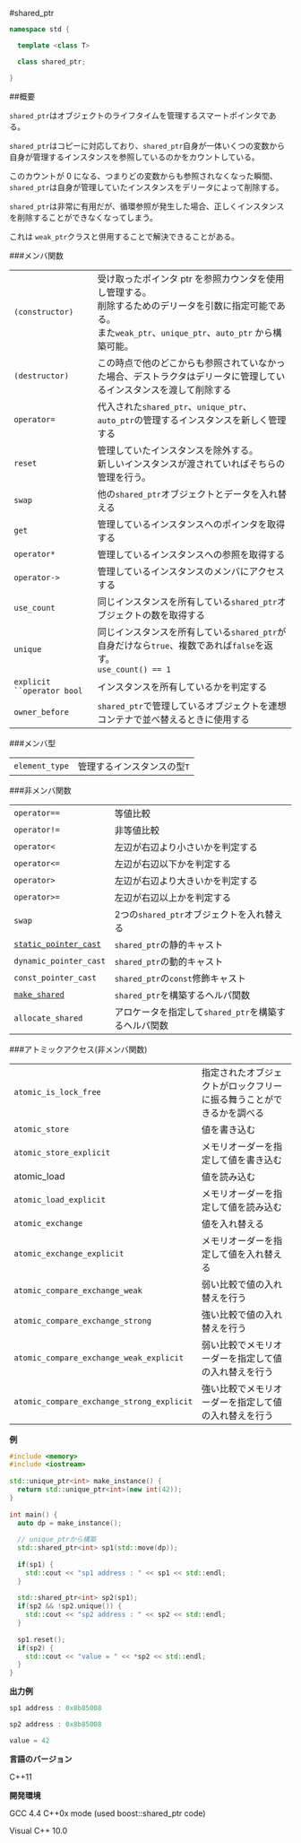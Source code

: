 #shared_ptr
```cpp
namespace std {

  template <class T>

  class shared_ptr;

}
```

##概要


`shared_ptr`はオブジェクトのライフタイムを管理するスマートポインタである。

`shared_ptr`はコピーに対応しており、`shared_ptr`自身が一体いくつの変数から自身が管理するインスタンスを参照しているのかをカウントしている。

このカウントが 0 になる、つまりどの変数からも参照されなくなった瞬間、`shared_ptr`は自身が管理していたインスタンスをデリータによって削除する。


`shared_ptr`は非常に有用だが、循環参照が発生した場合、正しくインスタンスを削除することができなくなってしまう。

これは `weak_ptr`クラスと併用することで解決できることがある。




###メンバ関数



| | |
|---------------------------------------------------|----------------------------------------------------------------------------------------------------------------------------------------------------------------------------------------------------------------------------------------------------------------|
| `(constructor)` | 受け取ったポインタ ptr を参照カウンタを使用し管理する。<br/> 削除するためのデリータを引数に指定可能である。<br/> また`weak_ptr`、`unique_ptr`、`auto_ptr` から構築可能。 |
| `(destructor)` | この時点で他のどこからも参照されていなかった場合、デストラクタはデリータに管理しているインスタンスを渡して削除する |
| `operator=` | 代入された`shared_ptr`、`unique_ptr`、`auto_ptr`の管理するインスタンスを新しく管理する |
| `reset` | 管理していたインスタンスを除外する。<br/> 新しいインスタンスが渡されていればそちらの管理を行う。 |
| `swap` | 他の`shared_ptr`オブジェクトとデータを入れ替える  |
| `get` | 管理しているインスタンスへのポインタを取得する |
| `operator*` | 管理しているインスタンスへの参照を取得する |
| `operator->` | 管理しているインスタンスのメンバにアクセスする |
| `use_count` | 同じインスタンスを所有している`shared_ptr`オブジェクトの数を取得する |
| `unique` | 同じインスタンスを所有している`shared_ptr`が自身だけなら`true`、複数であれば`false`を返す。<br/> `use_count() == 1` |
| `explicit ``operator bool` | インスタンスを所有しているかを判定する |
| `owner_before` | `shared_ptr`で管理しているオブジェクトを連想コンテナで並べ替えるときに使用する |



###メンバ型

| | |
|---------------------------|----------------------------------------------------|
| `element_type` | 管理するインスタンスの型`T` |

###非メンバ関数

| | |
|----------------------------------------------------------------------------------------------------------------------------|-------------------------------------------------------------------------------------|
| `operator==` | 等値比較 |
| `operator!=` | 非等値比較 |
| `operator<` | 左辺が右辺より小さいかを判定する |
| `operator<=` | 左辺が右辺以下かを判定する |
| `operator>` | 左辺が右辺より大きいかを判定する |
| `operator>=` | 左辺が右辺以上かを判定する |
| `swap` | 2つの`shared_ptr`オブジェクトを入れ替える |
| [`static_pointer_cast`](/reference/memory/static_pointer_cast.md) | `shared_ptr`の静的キャスト |
| `dynamic_pointer_cast` | `shared_ptr`の動的キャスト |
| `const_pointer_cast` | `shared_ptr`の`const`修飾キャスト |
| [`make_shared`](/reference/memory/make_shared.md) | `shared_ptr`を構築するヘルパ関数 |
| `allocate_shared` | アロケータを指定して`shared_ptr`を構築するヘルパ関数 |



###アトミックアクセス(非メンバ関数)


| | |
|-------------------------------------------------------------------------|--------------------------------------------------------------------------------------------------------|
| `atomic_is_lock_free` | 指定されたオブジェクトがロックフリーに振る舞うことができるかを調べる |
| `atomic_store` | 値を書き込む |
| `atomic_store_explicit` | メモリオーダーを指定して値を書き込む |
| atomic_load | 値を読み込む |
| `atomic_load_explicit` | メモリオーダーを指定して値を読み込む |
| `atomic_exchange` | 値を入れ替える |
| `atomic_exchange_explicit` | メモリオーダーを指定して値を入れ替える |
| `atomic_compare_exchange_weak` | 弱い比較で値の入れ替えを行う |
| `atomic_compare_exchange_strong` | 強い比較で値の入れ替えを行う |
| `atomic_compare_exchange_weak_explicit` | 弱い比較でメモリオーダーを指定して値の入れ替えを行う |
| `atomic_compare_exchange_strong_explicit` | 強い比較でメモリオーダーを指定して値の入れ替えを行う |


<b>例</b>

```cpp
#include <memory>
#include <iostream>
 
std::unique_ptr<int> make_instance() {
  return std::unique_ptr<int>(new int(42));
}
 
int main() {
  auto dp = make_instance();
 
  // unique_ptrから構築
  std::shared_ptr<int> sp1(std::move(dp));
 
  if(sp1) {
    std::cout << "sp1 address : " << sp1 << std::endl;
  }
 
  std::shared_ptr<int> sp2(sp1);
  if(sp2 && !sp2.unique()) {
    std::cout << "sp2 address : " << sp2 << std::endl;
  }
 
  sp1.reset();
  if(sp2) {
    std::cout << "value = " << *sp2 << std::endl;
  }
}
```

<b>出力例</b>


```cpp
sp1 address : 0x8b85008

sp2 address : 0x8b85008

value = 42
```

<b>言語のバージョン</b>


C++11


<b>開発環境</b>


GCC 4.4 C++0x mode (used boost::shared_ptr code)

Visual C++ 10.0
